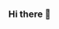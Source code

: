 ### Hi there 👋

<!--
**rashmikagamage/rashmikagamage** is a ✨ _special_ ✨ repository because its `README.md` (this file) appears on your GitHub profile.

Here are some ideas to get you started:

- 🔭 I’m currently working on Data Science and Data Engineering
- 🌱 I’m currently studying at CSSE Department, SLIIT
:computer: I love Data Science and Competitive programming
- 📫 You can reach me on: ...
      :briefcase: https://www.linkedin.com/in/rashmikagamage/
      :e-mail: Rashmikamadushan321@gmail.com

-->
